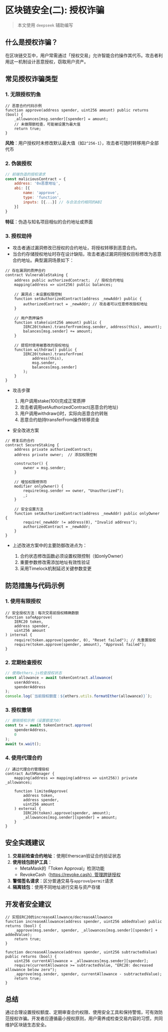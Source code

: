 # 区块链安全(二): 授权诈骗

> 本文使用 `deepseek` 辅助编写

## 什么是授权诈骗？
在区块链交互中，用户常需通过「授权交易」允许智能合约操作其代币。攻击者利用这一机制设计恶意授权，窃取用户资产。

## 常见授权诈骗类型

### 1. 无限授权钓鱼
```solidity
// 恶意合约代码示例
function approve(address spender, uint256 amount) public returns (bool) {
    _allowances[msg.sender][spender] = amount;
    // 未做限额检查，可能被设置为最大值
    return true;
}
```
**风险**：用户授权时未修改默认最大值（如`2^256-1`），攻击者可随时转移用户全部代币

### 2. 伪装授权
```javascript
// 前端伪造的授权请求
const maliciousContract = {
    address: '0x恶意地址',
    abi: [{
        name: 'approve',
        type: 'function',
        inputs: [{...}] // 与合法合约相同的ABI
    }]
}
```
**特征**：伪造与知名项目相似的合约地址或界面

### 3. 授权劫持
* 攻击者通过漏洞修改已授权的合约地址，将授权转移到恶意合约。
* 当合约存储授权地址时存在设计缺陷，攻击者通过漏洞将授权目标修改为恶意合约地址。典型漏洞场景如下：

```solidity
// 存在漏洞的质押合约
contract VulnerableStaking {
    address public authorizedContract;  // 授权合约地址
    mapping(address => uint256) public balances;

    // 漏洞点：未设置权限控制
    function setAuthorizedContract(address _newAddr) public {
        authorizedContract = _newAddr; // 攻击者可以任意修改授权地址
    }

    // 用户质押操作
    function stake(uint256 amount) public {
        IERC20(token).transferFrom(msg.sender, address(this), amount);
        balances[msg.sender] += amount;
    }

    // 提现时使用被篡改的授权地址
    function withdraw() public {
        IERC20(token).transferFrom(
            address(this),
            msg.sender,
            balances[msg.sender]
        );
    }
}
```

* 攻击步骤
	1. 用户调用stake(100)完成正常质押
	2. 攻击者调用setAuthorizedContract(恶意合约地址)
	3. 用户调用withdraw()时，实际向恶意合约转账
	4. 恶意合约劫持transferFrom操作转移资金

* 安全改进方案

```
// 修复后的合约
contract SecureStaking {
    address private authorizedContract;
    address private owner;  // 添加权限控制
    
    constructor() {
        owner = msg.sender;
    }

    // 增加权限修饰符
    modifier onlyOwner() {
        require(msg.sender == owner, "Unauthorized");
        _;
    }

    // 安全设置方法
    function setAuthorizedContract(address _newAddr) public onlyOwner {
        require(_newAddr != address(0), "Invalid address");
        authorizedContract = _newAddr;
    }
}
```

* 上述改进方案中的主要防御改进点为：

	1. 合约状态修改函数必须设置权限控制（如onlyOwner）
	2. 重要参数修改需添加地址有效性验证
	3. 采用Timelock机制延迟关键参数变更

## 防范措施与代码示例

### 1. 使用有限授权
```solidity
// 安全授权方法：每次交易前授权精确数额
function safeApprove(
    IERC20 token,
    address spender,
    uint256 amount
) internal {
    require(token.approve(spender, 0), "Reset failed"); // 先重置授权
    require(token.approve(spender, amount), "Approval failed");
}
```

### 2. 定期检查授权
```javascript
// 使用ethers.js检查授权状态
const allowance = await tokenContract.allowance(
    userAddress,
    spenderAddress
);
console.log(`当前授权额度：${ethers.utils.formatEther(allowance)}`);
```

### 3. 授权撤销
```javascript
// 撤销授权示例（设置额度为0）
const tx = await tokenContract.approve(
    spenderAddress,
    0
);
await tx.wait();
```

### 4. 使用代理合约
```solidity
// 通过代理合约管理授权
contract AuthManager {
    mapping(address => mapping(address => uint256)) private _allowances;
    
    function limitedApprove(
        address token,
        address spender,
        uint256 amount
    ) external {
        IERC20(token).approve(spender, amount);
        _allowances[msg.sender][spender] = amount;
    }
}
```

## 安全实践建议

1. **交易前检查合约地址**：使用Etherscan验证合约验证状态
2. **使用钱包防护工具**：
   - MetaMask的「Token Approval」检测功能
   - RevokeCash（https://revoke.cash）管理跨链授权
3. **警惕签名请求**：区分普通交易与`approve`/`permit`请求
4. **隔离钱包**：使用不同地址进行交易与资产存储


## 开发者安全建议

```solidity
// 实现ERC20的increaseAllowance/decreaseAllowance
function increaseAllowance(address spender, uint256 addedValue) public returns (bool) {
    _approve(msg.sender, spender, _allowances[msg.sender][spender] + addedValue);
    return true;
}

function decreaseAllowance(address spender, uint256 subtractedValue) public returns (bool) {
    uint256 currentAllowance = _allowances[msg.sender][spender];
    require(currentAllowance >= subtractedValue, "ERC20: decreased allowance below zero");
    _approve(msg.sender, spender, currentAllowance - subtractedValue);
    return true;
}
```

## 总结
通过合理设置授权额度、定期审查合约权限、使用安全工具和保持警惕，可有效防范授权诈骗。开发者应遵循最小授权原则，用户需养成检查交易内容的习惯，共同维护区块链生态安全。